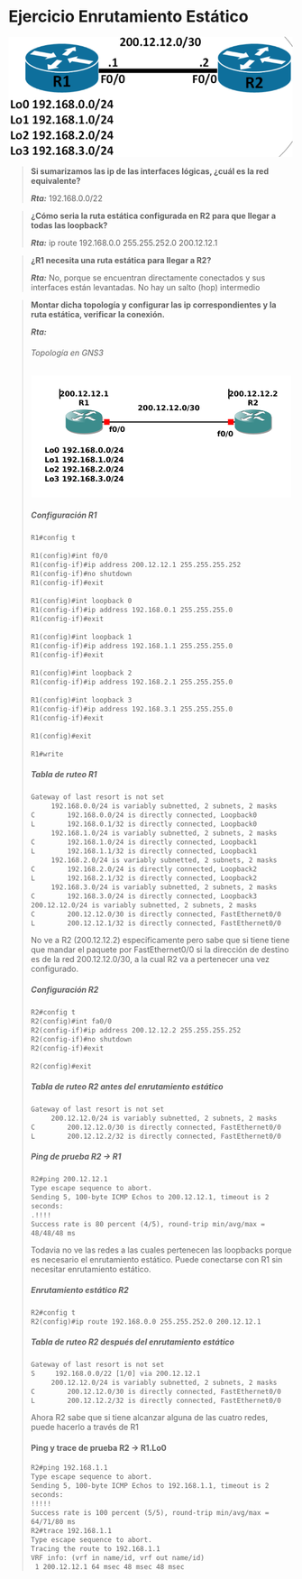 # Ejercicio Enrutamiento Estático
![Loops](Loopbacks.png)
>**Si sumarizamos las ip de las interfaces lógicas, ¿cuál es la red equivalente?**
>
>***Rta:*** 192.168.0.0/22

>**¿Cómo seria la ruta estática configurada en R2 para que llegar a todas las loopback?**
>
>***Rta:*** ip route 192.168.0.0 255.255.252.0 200.12.12.1

> **¿R1 necesita una ruta estática para llegar a R2?**
>
>***Rta:*** No, porque se encuentran directamente conectados y sus interfaces están levantadas. No hay un salto (hop) intermedio

>**Montar dicha topología y configurar las ip correspondientes y la ruta estática, verificar la conexión.**
>
>***Rta:***
> ###### Topología en GNS3
>![Topo-gns3](topo_sr_gns3.png)
> ##### Configuración R1
>```
>R1#config t
>
>R1(config)#int f0/0
>R1(config-if)#ip address 200.12.12.1 255.255.255.252
>R1(config-if)#no shutdown
>R1(config-if)#exit
>
>R1(config)#int loopback 0  
>R1(config-if)#ip address 192.168.0.1 255.255.255.0
>R1(config-if)#exit
>
>R1(config)#int loopback 1
>R1(config-if)#ip address 192.168.1.1 255.255.255.0
>R1(config-if)#exit
>
>R1(config)#int loopback 2
>R1(config-if)#ip address 192.168.2.1 255.255.255.0
>
>R1(config)#int loopback 3
>R1(config-if)#ip address 192.168.3.1 255.255.255.0
>R1(config-if)#exit
>
>R1(config)#exit
>
>R1#write
>```
> ##### Tabla de ruteo R1
>```
>Gateway of last resort is not set
>      192.168.0.0/24 is variably subnetted, 2 subnets, 2 masks
>C        192.168.0.0/24 is directly connected, Loopback0
>L        192.168.0.1/32 is directly connected, Loopback0
>      192.168.1.0/24 is variably subnetted, 2 subnets, 2 masks
>C        192.168.1.0/24 is directly connected, Loopback1
>L        192.168.1.1/32 is directly connected, Loopback1
>      192.168.2.0/24 is variably subnetted, 2 subnets, 2 masks
>C        192.168.2.0/24 is directly connected, Loopback2
>L        192.168.2.1/32 is directly connected, Loopback2
>      192.168.3.0/24 is variably subnetted, 2 subnets, 2 masks
>C        192.168.3.0/24 is directly connected, Loopback3
>200.12.12.0/24 is variably subnetted, 2 subnets, 2 masks
>C        200.12.12.0/30 is directly connected, FastEthernet0/0
>L        200.12.12.1/32 is directly connected, FastEthernet0/0
>```
>No ve a R2 (200.12.12.2) especificamente pero sabe que si tiene tiene que mandar el paquete por FastEthernet0/0 si la dirección de destino es de la red 200.12.12.0/30, a la cual R2 va a pertenecer una vez configurado.
>##### Configuración R2
>```
>R2#config t
>R2(config)#int fa0/0
>R2(config-if)#ip address 200.12.12.2 255.255.255.252
>R2(config-if)#no shutdown
>R2(config-if)#exit
>
>R2(config)#exit
>```
>##### Tabla de ruteo R2 antes del enrutamiento estático
>```
>Gateway of last resort is not set
>      200.12.12.0/24 is variably subnetted, 2 subnets, 2 masks
>C        200.12.12.0/30 is directly connected, FastEthernet0/0
>L        200.12.12.2/32 is directly connected, FastEthernet0/0
>```
>##### Ping de prueba R2 → R1
>```
>R2#ping 200.12.12.1
>Type escape sequence to abort.
>Sending 5, 100-byte ICMP Echos to 200.12.12.1, timeout is 2 seconds:
>.!!!!
>Success rate is 80 percent (4/5), round-trip min/avg/max = 48/48/48 ms
>```
>Todavia no ve las redes a las cuales pertenecen las loopbacks porque es necesario el enrutamiento estático. Puede conectarse con R1 sin necesitar enrutamiento estático.
>##### Enrutamiento estático R2
>```
>R2#config t
>R2(config)#ip route 192.168.0.0 255.255.252.0 200.12.12.1
>```
>##### Tabla de ruteo R2 después del enrutamiento estático
>```
>Gateway of last resort is not set
>S     192.168.0.0/22 [1/0] via 200.12.12.1
>      200.12.12.0/24 is variably subnetted, 2 subnets, 2 masks
>C        200.12.12.0/30 is directly connected, FastEthernet0/0
>L        200.12.12.2/32 is directly connected, FastEthernet0/0
>```
>Ahora R2 sabe que si tiene alcanzar alguna de las cuatro redes, puede hacerlo a través de R1
>#### Ping y trace de prueba R2 → R1.Lo0
>```
>R2#ping 192.168.1.1
>Type escape sequence to abort.
>Sending 5, 100-byte ICMP Echos to 192.168.1.1, timeout is 2 seconds:
>!!!!!
>Success rate is 100 percent (5/5), round-trip min/avg/max = 64/71/80 ms
>R2#trace 192.168.1.1
>Type escape sequence to abort.
>Tracing the route to 192.168.1.1
>VRF info: (vrf in name/id, vrf out name/id)
>  1 200.12.12.1 64 msec 48 msec 48 msec
>```
